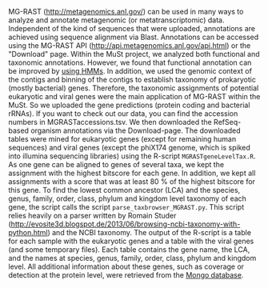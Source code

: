 MG-RAST (http://metagenomics.anl.gov/) can be used in many ways to analyze and annotate metagenomic (or metatranscriptomic) data. Independent of the kind of sequences that were uploaded, annotations are achieved using sequence alignment via Blast. Annotations can be accessed using the MG-RAST API (http://api.metagenomics.anl.gov/api.html) or the "Download" page.
Within the MuSt project, we analyzed both functional and taxonomic annotations. However, we found that functional annotation can be improved by [using HMMs](functional-annotations). In addition, we used the genomic context of the contigs and binning of the contigs to establish taxonomy of prokaryotic (mostly bacterial) genes. Therefore, the taxonomic assignments of potential eukaryotic and viral genes were the main application of MG-RAST within the MuSt.
So we uploaded the gene predictions (protein coding and bacterial rRNAs). If you want to check out our data, you can find the accession numbers in MGRASTaccessions.tsv. We then downloaded the RefSeq-based organism annotations via the Download-page. The downloaded tables were mined for eukaryotic genes (except for remaining human sequences) and viral genes (except the phiX174 genome, which is spiked into illumina sequencing libraries) using the R-script `MGRASTgeneLevelTax.R`. As one gene can be aligned to genes of several taxa, we kept the assignment with the highest bitscore for each gene. In addition, we kept all assignments with a score that was at least 80 % of the highest bitscore for this gene. To find the lowest common ancestor (LCA) and the species, genus, family, order, class, phylum and kingdom level taxonomy of each gene, the script calls the script `parse_taxbrowser_MGRAST.py`. This script relies heavily on a parser written by Romain Studer (http://evosite3d.blogspot.de/2013/06/browsing-ncbi-taxonomy-with-python.html) and the NCBI taxonomy. The output of the R-script is a table for each sample with the eukaryotic genes and a table with the viral genes (and some temporary files). Each table contains the gene name, the LCA, and the names at species, genus, family, order, class, phylum and kingdom level.
All additional information about these genes, such as coverage or detection at the protein level, were retrieved from the [Mongo database](mongo-database.md).


